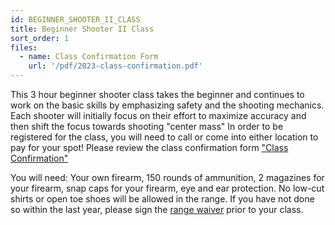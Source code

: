 ```yaml
---
id: BEGINNER_SHOOTER_II_CLASS
title: Beginner Shooter II Class
sort_order: 1
files:
  - name: Class Confirmation Form
    url: '/pdf/2023-class-confirmation.pdf'
---
```

This 3 hour beginner shooter class takes the beginner and continues to work on the basic skills by emphasizing safety and the shooting mechanics. Each shooter will initially focus on their effort to maximize accuracy and then shift the focus towards shooting "center mass"
In order to be registered for the class, you will need to call or come into either location to pay for your spot!
Please review the class confirmation form ["Class Confirmation"](/pdf/2023-class-confirmation.pdf)

You will need: Your own firearm, 150 rounds of ammunition, 2 magazines for your firearm, snap caps for your firearm, eye and ear protection.  No low-cut shirts or open toe shoes will be allowed in the range. 
If you have not done so within the last year, please sign the [range waiver](http://www.smartwaiver.com/v/stagestopgunshop) prior to your class. 